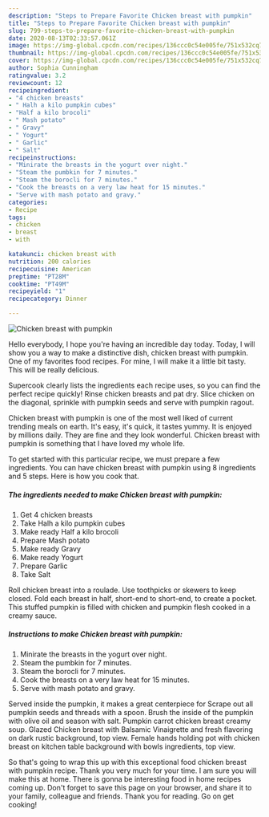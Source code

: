 ```yaml
---
description: "Steps to Prepare Favorite Chicken breast with pumpkin"
title: "Steps to Prepare Favorite Chicken breast with pumpkin"
slug: 799-steps-to-prepare-favorite-chicken-breast-with-pumpkin
date: 2020-08-13T02:33:57.061Z
image: https://img-global.cpcdn.com/recipes/136ccc0c54e005fe/751x532cq70/chicken-breast-with-pumpkin-recipe-main-photo.jpg
thumbnail: https://img-global.cpcdn.com/recipes/136ccc0c54e005fe/751x532cq70/chicken-breast-with-pumpkin-recipe-main-photo.jpg
cover: https://img-global.cpcdn.com/recipes/136ccc0c54e005fe/751x532cq70/chicken-breast-with-pumpkin-recipe-main-photo.jpg
author: Sophia Cunningham
ratingvalue: 3.2
reviewcount: 12
recipeingredient:
- "4 chicken breasts"
- " Halh a kilo pumpkin cubes"
- "Half a kilo brocoli"
- " Mash potato"
- " Gravy"
- " Yogurt"
- " Garlic"
- " Salt"
recipeinstructions:
- "Minirate the breasts in the yogurt over night."
- "Steam the pumbkin for 7 minutes."
- "Steam the borocli for 7 minutes."
- "Cook the breasts on a very law heat for 15 minutes."
- "Serve with mash potato and gravy."
categories:
- Recipe
tags:
- chicken
- breast
- with

katakunci: chicken breast with 
nutrition: 200 calories
recipecuisine: American
preptime: "PT28M"
cooktime: "PT49M"
recipeyield: "1"
recipecategory: Dinner

---
```



![Chicken breast with pumpkin](https://img-global.cpcdn.com/recipes/136ccc0c54e005fe/751x532cq70/chicken-breast-with-pumpkin-recipe-main-photo.jpg)

Hello everybody, I hope you're having an incredible day today. Today, I will show you a way to make a distinctive dish, chicken breast with pumpkin. One of my favorites food recipes. For mine, I will make it a little bit tasty. This will be really delicious.

Supercook clearly lists the ingredients each recipe uses, so you can find the perfect recipe quickly! Rinse chicken breasts and pat dry. Slice chicken on the diagonal, sprinkle with pumpkin seeds and serve with pumpkin ragout.

Chicken breast with pumpkin is one of the most well liked of current trending meals on earth. It's easy, it's quick, it tastes yummy. It is enjoyed by millions daily. They are fine and they look wonderful. Chicken breast with pumpkin is something that I have loved my whole life.


To get started with this particular recipe, we must prepare a few ingredients. You can have chicken breast with pumpkin using 8 ingredients and 5 steps. Here is how you cook that.

<!--inarticleads1-->

##### The ingredients needed to make Chicken breast with pumpkin:

1. Get 4 chicken breasts
1. Take  Halh a kilo pumpkin cubes
1. Make ready Half a kilo brocoli
1. Prepare  Mash potato
1. Make ready  Gravy
1. Make ready  Yogurt
1. Prepare  Garlic
1. Take  Salt


Roll chicken breast into a roulade. Use toothpicks or skewers to keep closed. Fold each breast in half, short-end to short-end, to create a pocket. This stuffed pumpkin is filled with chicken and pumpkin flesh cooked in a creamy sauce. 

<!--inarticleads2-->

##### Instructions to make Chicken breast with pumpkin:

1. Minirate the breasts in the yogurt over night.
1. Steam the pumbkin for 7 minutes.
1. Steam the borocli for 7 minutes.
1. Cook the breasts on a very law heat for 15 minutes.
1. Serve with mash potato and gravy.


Served inside the pumpkin, it makes a great centerpiece for Scrape out all pumpkin seeds and threads with a spoon. Brush the inside of the pumpkin with olive oil and season with salt. Pumpkin carrot chicken breast creamy soup. Glazed Chicken breast with Balsamic Vinaigrette and fresh flavoring on dark rustic background, top view. Female hands holding pot with chicken breast on kitchen table background with bowls ingredients, top view. 

So that's going to wrap this up with this exceptional food chicken breast with pumpkin recipe. Thank you very much for your time. I am sure you will make this at home. There is gonna be interesting food in home recipes coming up. Don't forget to save this page on your browser, and share it to your family, colleague and friends. Thank you for reading. Go on get cooking!
